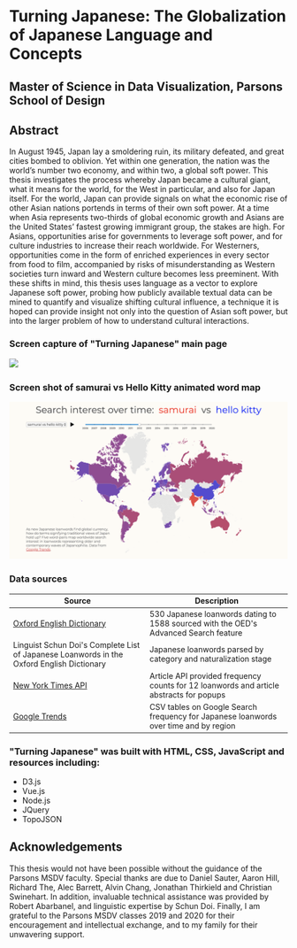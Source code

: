 # Turning Japanese: The Globalization of Japanese Language and Concepts  
## Master of Science in Data Visualization, Parsons School of Design

## Abstract
In August 1945, Japan lay a smoldering ruin, its military defeated, and great cities bombed to oblivion. Yet within one generation, the nation was the world’s number two economy, and within two, a global soft power. This thesis investigates the process whereby Japan became a cultural giant, what it means for the world, for the West in particular, and also for Japan itself. For the world, Japan can provide signals on what the economic rise of other Asian nations portends in terms of their own soft power. At a time when Asia represents two-thirds of global economic growth and Asians are the United States’ fastest growing immigrant group, the stakes are high.  For Asians, opportunities arise for governments to leverage soft power, and for culture industries to increase their reach worldwide. For Westerners, opportunities come in the form of enriched experiences in every sector from food to film, accompanied by risks of misunderstanding as Western societies turn inward and Western culture becomes less preeminent. With these shifts in mind, this thesis uses language as a vector to explore Japanese soft power, probing how publicly available textual data can be mined to quantify and visualize shifting cultural influence, a technique it is hoped can provide insight not only into the question of Asian soft power, but into the larger problem of how to understand cultural interactions.

### Screen capture of "Turning Japanese" main page
![](https://github.com/dangrunebaum/thesis/blob/master/documentation/screen.gif)

### Screen shot of samurai vs Hello Kitty animated word map 
[![Preview Image](preview.png)](https://dangrunebaum.github.io/thesis/turning-japanese/index.html) 

### Data sources
| Source | Description |
| --- | --- |
| [Oxford English Dictionary](http://oed.com/) | 530 Japanese loanwords dating to 1588 sourced with the OED's Advanced Search feature |
| Linguist Schun Doi's Complete List of Japanese Loanwords in the Oxford English Dictionary | Japanese loanwords parsed by category and naturalization stage |
| [New York Times API](https://developer.nytimes.com/docs/articlesearch-product/1/overview) | Article API provided frequency counts for 12 loanwords and article abstracts for popups |
| [Google Trends](https://trends.google.com/trends/?geo=US) | CSV tables on Google Search frequency for Japanese loanwords over time and by region |

### "Turning Japanese" was built with HTML, CSS, JavaScript and resources including:
* D3.js
* Vue.js
* Node.js
* JQuery
* TopoJSON

## Acknowledgements
This thesis would not have been possible without the guidance of the Parsons MSDV faculty. Special thanks are due to Daniel Sauter, Aaron Hill, Richard The, Alec Barrett, Alvin Chang, Jonathan Thirkield and Christian Swinehart. In addition, invaluable technical assistance was provided by Robert Abarbanel, and linguistic expertise by Schun Doi. Finally, I am grateful to the Parsons MSDV classes 2019 and 2020 for their encouragement and intellectual exchange, and to my family for their unwavering support. 

